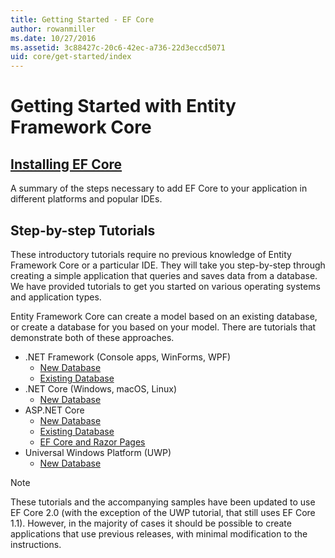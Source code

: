```yaml
---
title: Getting Started - EF Core
author: rowanmiller
ms.date: 10/27/2016
ms.assetid: 3c88427c-20c6-42ec-a736-22d3eccd5071
uid: core/get-started/index
---
```

# Getting Started with Entity Framework Core

## [Installing EF Core](install/index.md)

A summary of the steps necessary to add EF Core to your application in different platforms and popular IDEs.

## Step-by-step Tutorials

These introductory tutorials require no previous knowledge of Entity Framework Core or a particular IDE. They will take you step-by-step through creating a simple application that queries and saves data from a database. We have provided tutorials to get you started on various operating systems and application types.

Entity Framework Core can create a model based on an existing database, or create a database for you based on your model. There are tutorials that demonstrate both of these approaches.

* .NET Framework (Console apps, WinForms, WPF)
  * [New Database](full-dotnet/new-db.md)
  * [Existing Database](full-dotnet/existing-db.md)
* .NET Core (Windows, macOS, Linux)
  * [New Database](netcore/new-db-sqlite.md)
* ASP.NET Core
  * [New Database](aspnetcore/new-db.md)
  * [Existing Database](aspnetcore/existing-db.md)
  * [EF Core and Razor Pages](/aspnet/core/data/ef-rp/intro)
* Universal Windows Platform (UWP)
  * [New Database](uwp/getting-started.md)

> [!NOTE]  
> These tutorials and the accompanying samples have been updated to use EF Core 2.0 (with the exception of the UWP tutorial, that still uses EF Core 1.1). However, in the majority of cases it should be possible to create applications that use previous releases, with minimal modification to the instructions. 
